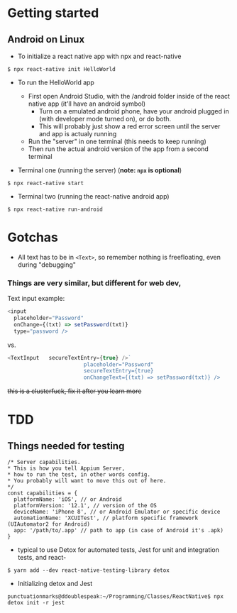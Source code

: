 # Getting started 
## Android on Linux

- To initialize a react native app with npx and react-native
```
$ npx react-native init HelloWorld
```

- To run the HelloWorld app
    - First open Android Studio, with the /android folder inside of the react native app (it'll have an android symbol)
        - Turn on a emulated android phone, have your android plugged in (with developer mode turned on), or do both.
        - This will probably just show a red error screen until the server and app is actualy running
    - Run the "server" in one terminal (this needs to keep running)
    - Then run the actual android version of the app from a second terminal 


- Terminal one (running the server) (__note: `npx` is optional__)
```
$ npx react-native start
```
- Terminal two (running the react-native android app)
```
$ npx react-native run-android
```



# Gotchas
- All text has to be in `<Text>`, so remember nothing is freefloating, even during "debugging"

### Things are very similar, but different for web dev, 
Text input example:

```js
<input 
  placeholder="Password"
  onChange={(txt) => setPassword(txt)}
  type="password />
``` 
vs.
```js
<TextInput   secureTextEntry={true} />`
                        placeholder="Password"
                        secureTextEntry={true}
                        onChangeText={(txt) => setPassword(txt)} />
```































~~this is a clusterfuck, fix it after you learn more~~
# TDD 
## Things needed for testing
```JS
/* Server capabilities.
* This is how you tell Appium Server,
* how to run the test, in other words config.
* You probably will want to move this out of here.
*/
const capabilities = {
  platformName: 'iOS', // or Android
  platformVersion: '12.1', // version of the OS
  deviceName: 'iPhone 8', // or Android Emulator or specific device
  automationName: 'XCUITest', // platform specific framework (UIAutomator2 for Android)
  app: '/path/to/.app' // path to app (in case of Android it's .apk)
}
```

- typical to use Detox for automated tests, Jest for unit and integration tests, and react-

```
$ yarn add --dev react-native-testing-library detox

```

- Initializing detox and Jest
```
punctuationmarks@ddoublespeak:~/Programming/Classes/ReactNative$ npx detox init -r jest

```


